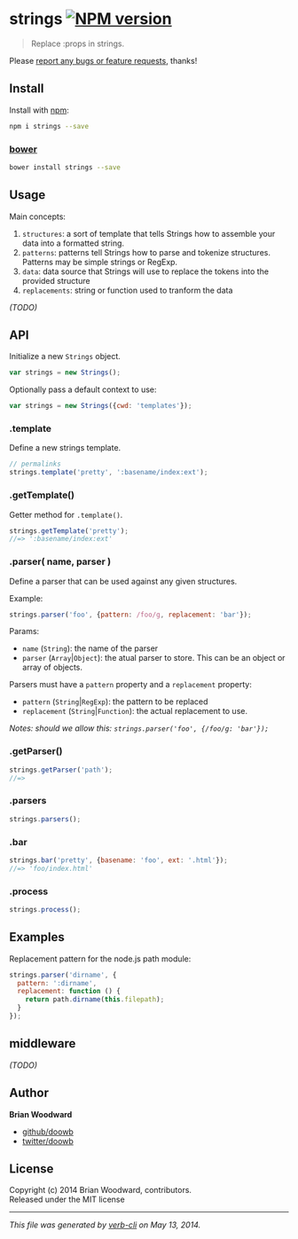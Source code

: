 # strings [![NPM version](https://badge.fury.io/js/strings.png)](http://badge.fury.io/js/strings)

> Replace :props in strings.

Please [report any bugs or feature requests](https://github.com/assemble/strings/issues/new), thanks!

## Install
Install with [npm](npmjs.org):

```bash
npm i strings --save
```


### [bower](https://github.com/bower/bower)

```bash
bower install strings --save
```

## Usage

Main concepts:

1. `structures`: a sort of template that tells Strings how to assemble your data into a formatted string.
2. `patterns`: patterns tell Strings how to parse and tokenize structures. Patterns may be simple strings or RegExp.
3. `data`: data source that Strings will use to replace the tokens into the provided structure
4. `replacements`: string or function used to tranform the data

_(TODO)_


## API

Initialize a new `Strings` object.

```js
var strings = new Strings();
```

Optionally pass a default context to use:

```js
var strings = new Strings({cwd: 'templates'});
```


### .template

Define a new strings template.

```js
// permalinks
strings.template('pretty', ':basename/index:ext');
```

### .getTemplate()

Getter method for `.template()`.

```js
strings.getTemplate('pretty');
//=> ':basename/index:ext'
```

### .parser( name, parser )

Define a parser that can be used against any given structures.

Example:

```js
strings.parser('foo', {pattern: /foo/g, replacement: 'bar'});
```

Params:

* `name` (`String`): the name of the parser
* `parser` (`Array`|`Object`): the atual parser to store. This can be an object or array of objects.

Parsers must have a `pattern` property and a `replacement` property:

* `pattern` (`String`|`RegExp`): the pattern to be replaced
* `replacement` (`String`|`Function`): the actual replacement to use.


_Notes: should we allow this: `strings.parser('foo', {/foo/g: 'bar'});`_

### .getParser()

```js
strings.getParser('path');
//=>
```

### .parsers

```js
strings.parsers();
```


### .bar

```js
strings.bar('pretty', {basename: 'foo', ext: '.html'});
//=> 'foo/index.html'
```



### .process

```js
strings.process();
```


## Examples

Replacement pattern for the node.js path module:

```js
strings.parser('dirname', {
  pattern: ':dirname',
  replacement: function () {
    return path.dirname(this.filepath);
  }
});
```




## middleware

_(TODO)_

## Author

**Brian Woodward**

+ [github/doowb](https://github.com/doowb)
+ [twitter/doowb](http://twitter.com/doowb)


## License
Copyright (c) 2014 Brian Woodward, contributors.  
Released under the MIT license

***

_This file was generated by [verb-cli](https://github.com/assemble/verb-cli) on May 13, 2014._
